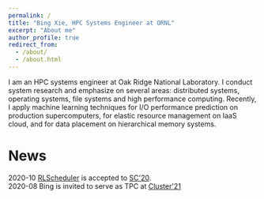 ```yaml
---
permalink: /
title: "Bing Xie, HPC Systems Engineer at ORNL"
excerpt: "About me"
author_profile: true
redirect_from: 
  - /about/
  - /about.html
---
```


I am an HPC systems engineer at Oak Ridge National Laboratory. I conduct system research and emphasize on several areas: distributed systems, operating systems, file systems and high performance computing. Recently, I apply machine learning techniques for I/O performance prediction on production supercomputers, for elastic resource management on IaaS cloud, and for data placement on hierarchical memory systems.

News
======
2020-10 [RLScheduler](https://xiexbing.github.io/publication/2020-11-rlscheduler-sc20) is accepted to [SC'20](https://sc20.supercomputing.org/).
<br>2020-08 Bing is invited to serve as TPC at [Cluster'21](https://clustercomp.org/2021/program/)

